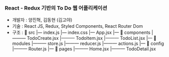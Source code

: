 ### React - Redux 기반의 To Do 웹 어플리케이션

- 개발자 : 양진혁, 김동현 (김고야)
- 기술 : React JS, Redux, Styled Components, React Router Dom
- 구조 :
  📁 src
  |— index.js
  |— index.css
  |— App.jsx
  |— 📁 components
  |——— TodoCreate.jsx
  |——— TodoItem.jsx
  |——— TodoList.jsx
  |— 📁 modules
  |——— store.js
  |——— reducer.js
  |——— actions.js
  |— 📁 config
  |——— Router.js
  |— 📁 pages
  |——— Home.jsx
  |——— TodoDetail.jsx
